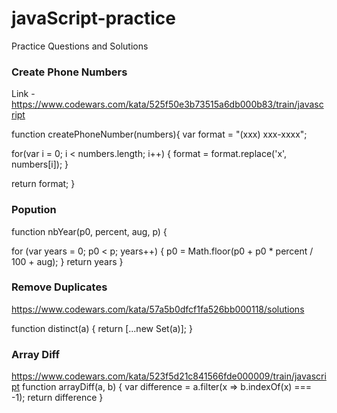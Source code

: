 # javaScript-practice
Practice Questions and Solutions

### Create Phone Numbers
Link - https://www.codewars.com/kata/525f50e3b73515a6db000b83/train/javascript

function createPhoneNumber(numbers){
  var format = "(xxx) xxx-xxxx";
  
  for(var i = 0; i < numbers.length; i++)
  {
    format = format.replace('x', numbers[i]);
  }
  
  return format;
}

### Popution
function nbYear(p0, percent, aug, p) {
    
  for (var years = 0; p0 < p; years++) {
    p0 = Math.floor(p0 + p0 * percent / 100 + aug);
  }
  return years
}

### Remove Duplicates
https://www.codewars.com/kata/57a5b0dfcf1fa526bb000118/solutions

function distinct(a) {
  return [...new Set(a)];
}

### Array Diff
https://www.codewars.com/kata/523f5d21c841566fde000009/train/javascript
function arrayDiff(a, b) {
  var difference = a.filter(x => b.indexOf(x) === -1);
  return difference
}

